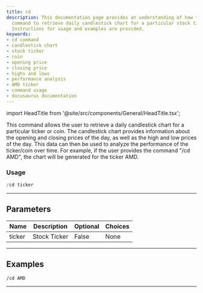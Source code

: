 ```yaml
---
title: cd
description: This documentation page provides an understanding of how to use the 'cd'
  command to retrieve daily candlestick chart for a particular stock ticker or coin.
  Instructions for usage and examples are provided.
keywords:
- cd command
- candlestick chart
- stock ticker
- coin
- opening price
- closing price
- highs and lows
- performance analysis
- AMD ticker
- command usage
- docusaurus documentation
---
```


import HeadTitle from '@site/src/components/General/HeadTitle.tsx';

<HeadTitle title="charts: cd - Telegram Reference | OpenBB Bot Docs" />

This command allows the user to retrieve a daily candlestick chart for a particular ticker or coin. The candlestick chart provides information about the opening and closing prices of the day, as well as the high and low prices of the day. This data can then be used to analyze the performance of the ticker/coin over time. For example, if the user provides the command "/cd AMD", the chart will be generated for the ticker AMD.

### Usage

```python wordwrap
/cd ticker
```

---

## Parameters

| Name | Description | Optional | Choices |
| ---- | ----------- | -------- | ------- |
| ticker | Stock Ticker | False | None |


---

## Examples

```
/cd AMD
```

---

